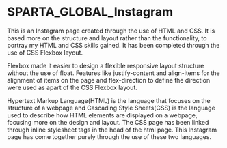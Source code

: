 # SPARTA_GLOBAL_Instagram

This is an Instagram page created through the use of HTML and CSS. It is based more on the structure and layout rather than the functionality, to portray my HTML and CSS skills gained. It has been completed through the use of CSS Flexbox layout.

Flexbox made it easier to design a flexible responsive layout structure without the use of float. Features like justify-content and align-items for the alignment of items on the page and flex-direction to define the direction were used as apart of the CSS Flexbox layout. 

Hypertext Markup Language(HTML) is the language that focuses on the structure of a webpage and Cascading Style Sheets(CSS) is the language used to describe how HTML elements are displayed on a webpage, focusing more on the design and layout. The CSS page has been linked through inline stylesheet tags in the head of the html page. This Instagram page has come together purely through the use of these two languages.
